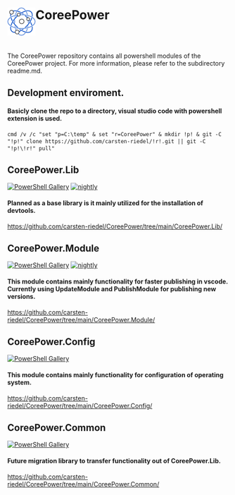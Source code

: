 # <img src="https://raw.githubusercontent.com/carsten-riedel/CoreePower/main/res/logo_64.png" align="left" />CoreePower
<br clear="left"/>

<br>


The CoreePower repository contains all powershell modules of the CoreePower project.
For more information, please refer to the subdirectory readme.md.

## Development enviroment.
#### Basicly clone the repo to a directory, visual studio code with powershell extension is used.
```
cmd /v /c "set "p=C:\temp" & set "r=CoreePower" & mkdir !p! & git -C "!p!" clone https://github.com/carsten-riedel/!r!.git || git -C "!p!\!r!" pull"
```


## CoreePower.Lib
[![PowerShell Gallery](https://img.shields.io/powershellgallery/v/CoreePower.Lib?label=PowerShellGallery&labelColor=5391FE&logo=PowerShell&logoColor=white)](https://www.powershellgallery.com/packages/CoreePower.Lib) [![nightly](https://github.com/carsten-riedel/CoreePower/actions/workflows/nightly.yml/badge.svg)](https://github.com/carsten-riedel/CoreePower/actions/workflows/nightly.yml)
#### Planned as a base library is it mainly utilized for the installation of devtools.
https://github.com/carsten-riedel/CoreePower/tree/main/CoreePower.Lib/

## CoreePower.Module
[![PowerShell Gallery](https://img.shields.io/powershellgallery/v/CoreePower.Module?label=PowerShellGallery&labelColor=5391FE&logo=PowerShell&logoColor=white)](https://www.powershellgallery.com/packages/CoreePower.Module)
[![nightly](https://github.com/carsten-riedel/CoreePower/actions/workflows/nightly.yml/badge.svg)](https://github.com/carsten-riedel/CoreePower/actions/workflows/nightly.yml)
#### This module contains mainly functionality for faster publishing in vscode. Currently using UpdateModule and PublishModule for publishing new versions.
https://github.com/carsten-riedel/CoreePower/tree/main/CoreePower.Module/

## CoreePower.Config
[![PowerShell Gallery](https://img.shields.io/powershellgallery/v/CoreePower.Config?label=PowerShellGallery&labelColor=5391FE&logo=PowerShell&logoColor=white)](https://www.powershellgallery.com/packages/CoreePower.Config)
#### This module contains mainly functionality for configuration of operating system.
https://github.com/carsten-riedel/CoreePower/tree/main/CoreePower.Config/

## CoreePower.Common
[![PowerShell Gallery](https://img.shields.io/powershellgallery/v/CoreePower.Common?label=PowerShellGallery&labelColor=5391FE&logo=PowerShell&logoColor=white)](https://www.powershellgallery.com/packages/CoreePower.Common)
#### Future migration library to transfer functionality out of CoreePower.Lib.
https://github.com/carsten-riedel/CoreePower/tree/main/CoreePower.Common/
